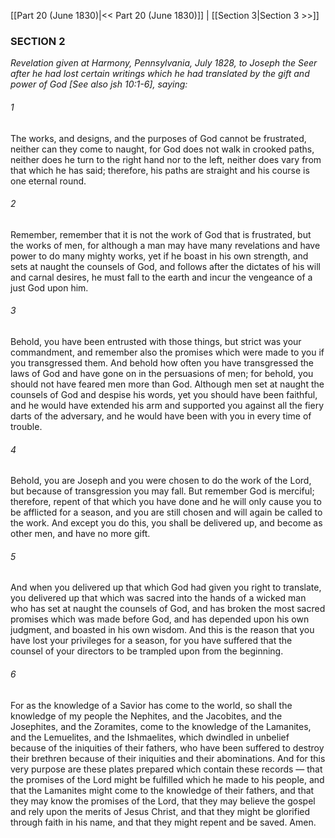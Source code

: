 [[Part 20 (June 1830)|<< Part 20 (June 1830)]]  |  [[Section 3|Section 3 >>]]

### SECTION 2

*Revelation given at Harmony, Pennsylvania, July 1828, to Joseph the Seer after he had lost certain writings which he had translated by the gift and power of God [See also jsh 10:1-6], saying:*

###### 1
The works, and designs, and the purposes of God cannot be frustrated, neither can they come to naught, for God does not walk in crooked paths, neither does he turn to the right hand nor to the left, neither does vary from that which he has said; therefore, his paths are straight and his course is one eternal round.

###### 2
Remember, remember that it is not the work of God that is frustrated, but the works of men, for although a man may have many revelations and have power to do many mighty works, yet if he boast in his own strength, and sets at naught the counsels of God, and follows after the dictates of his will and carnal desires, he must fall to the earth and incur the vengeance of a just God upon him.

###### 3
Behold, you have been entrusted with those things, but strict was your commandment, and remember also the promises which were made to you if you transgressed them. And behold how often you have transgressed the laws of God and have gone on in the persuasions of men; for behold, you should not have feared men more than God. Although men set at naught the counsels of God and despise his words, yet you should have been faithful, and he would have extended his arm and supported you against all the fiery darts of the adversary, and he would have been with you in every time of trouble.

###### 4
Behold, you are Joseph and you were chosen to do the work of the Lord, but because of transgression you may fall. But remember God is merciful; therefore, repent of that which you have done and he will only cause you to be afflicted for a season, and you are still chosen and will again be called to the work. And except you do this, you shall be delivered up, and become as other men, and have no more gift.

###### 5
And when you delivered up that which God had given you right to translate, you delivered up that which was sacred into the hands of a wicked man who has set at naught the counsels of God, and has broken the most sacred promises which was made before God, and has depended upon his own judgment, and boasted in his own wisdom. And this is the reason that you have lost your privileges for a season, for you have suffered that the counsel of your directors to be trampled upon from the beginning.

###### 6
For as the knowledge of a Savior has come to the world, so shall the knowledge of my people the Nephites, and the Jacobites, and the Josephites, and the Zoramites, come to the knowledge of the Lamanites, and the Lemuelites, and the Ishmaelites, which dwindled in unbelief because of the iniquities of their fathers, who have been suffered to destroy their brethren because of their iniquities and their abominations. And for this very purpose are these plates prepared which contain these records — that the promises of the Lord might be fulfilled which he made to his people, and that the Lamanites might come to the knowledge of their fathers, and that they may know the promises of the Lord, that they may believe the gospel and rely upon the merits of Jesus Christ, and that they might be glorified through faith in his name, and that they might repent and be saved. Amen.